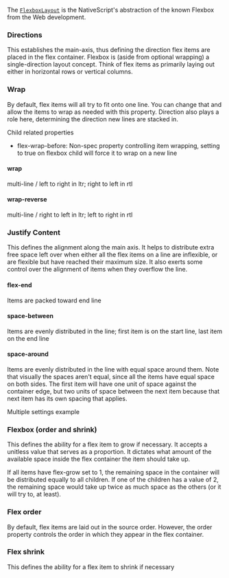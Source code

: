 The [`FlexboxLayout`](http://docs.nativescript.org/api-reference/modules/_ui_layouts_flexbox_layout_.html) is the NativeScript's abstraction of the known Flexbox from the Web development. 

### Directions

This establishes the main-axis, thus defining the direction flex items are placed in the flex container. 
Flexbox is (aside from optional wrapping) a single-direction layout concept. 
Think of flex items as primarily laying out either in horizontal rows or vertical columns.
<snippet id='flexbox-direction-xml'/>

### Wrap
By default, flex items will all try to fit onto one line. 
You can change that and allow the items to wrap as needed with this property. 
Direction also plays a role here, determining the direction new lines are stacked in.

Child related properties
 - flex-wrap-before: Non-spec property controlling item wrapping, setting to true on flexbox child will force it to wrap on a new line

#### wrap
multi-line / left to right in ltr; right to left in rtl
<snippet id='flexbox-wrap-xml'/>

#### wrap-reverse
multi-line / right to left in ltr; left to right in rtl
<snippet id='flexbox-wrap-reverse-xml'/>

### Justify Content
This defines the alignment along the main axis. It helps to distribute extra free space left over when either all the flex items on a line are inflexible, 
or are flexible but have reached their maximum size. It also exerts some control over the alignment of items when they overflow the line.

#### flex-end 
Items are packed toward end line
<snippet id='flexbox-justify-end-xml'/>

#### space-between
Items are evenly distributed in the line; first item is on the start line, last item on the end line
<snippet id='flexbox-justify-space-between-xml'/>

#### space-around
Items are evenly distributed in the line with equal space around them. Note that visually the spaces aren't equal, since all the items have equal space on both sides. 
The first item will have one unit of space against the container edge, but two units of space between the next item because that next item has its own spacing that applies.
<snippet id='flexbox-justify-space-around-xml'/>

Multiple settings example
<snippet id='flexbox-multiple-settings-xml'/>

### Flexbox (order and shrink)
This defines the ability for a flex item to grow if necessary. It accepts a unitless value that serves as a proportion. 
It dictates what amount of the available space inside the flex container the item should take up.

If all items have flex-grow set to 1, the remaining space in the container will be distributed equally to all children. 
If one of the children has a value of 2, the remaining space would take up twice as much space as the others (or it will try to, at least).

<snippet id='flexbox-grow-xml'/>

### Flex order
By default, flex items are laid out in the source order. However, the order property controls the order in which they appear in the flex container.

<snippet id='flexbox-order-xml'/>

### Flex shrink
This defines the ability for a flex item to shrink if necessary

<snippet id='flexbox-shrink-xml'/>


